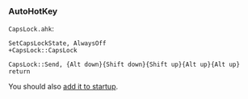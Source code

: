 ### AutoHotKey

`CapsLock.ahk`:

```
SetCapsLockState, AlwaysOff
+CapsLock::CapsLock

CapsLock::Send, {Alt down}{Shift down}{Shift up}{Alt up}{Alt up}
return
```

You should also [add it to startup](../Windows/AddToStartup.md).
